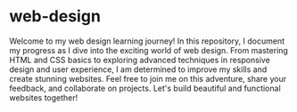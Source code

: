 # web-design
Welcome to my web design learning journey! In this repository, I document my progress as I dive into the exciting world of web design. From mastering HTML and CSS basics to exploring advanced techniques in responsive design and user experience, I am determined to improve my skills and create stunning websites. Feel free to join me on this adventure, share your feedback, and collaborate on projects. Let's build beautiful and functional websites together!
